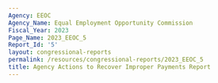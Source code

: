 ```yaml
---
Agency: EEOC
Agency_Name: Equal Employment Opportunity Commission
Fiscal_Year: 2023
Page_Name: 2023_EEOC_5
Report_Id: '5'
layout: congressional-reports
permalink: /resources/congressional-reports/2023_EEOC_5
title: Agency Actions to Recover Improper Payments Report
---
```

